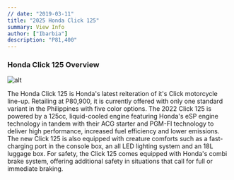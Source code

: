 ```yaml
---
// date: "2019-03-11"
title: "2025 Honda Click 125"
summary: View Info
author: ["Ibarbia"]
description: "P81,400"
---
```


### Honda Click 125 Overview

![alt](/3.png)

The Honda Click 125 is Honda's latest reiteration of it's Click motorcycle line-up. Retailing at P80,900, it is currently offered with only one standard variant in the Philippines with five color options.
The 2022 Click 125 is powered by a 125cc, liquid-cooled engine featuring Honda's eSP engine technology in tandem with their ACG starter and PGM-FI technology to deliver high performance, increased fuel efficiency and lower emissions. The new Click 125 is also equipped with creature comforts such as a fast-charging port in the console box, an all LED lighting system and an 18L luggage box.
For safety, the Click 125 comes equipped with Honda's combi brake system, offering additional safety in situations that call for full or immediate braking.


